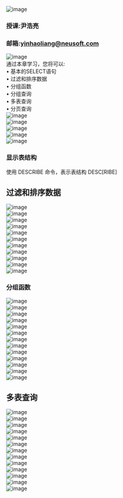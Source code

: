 ![image](https://note.youdao.com/yws/public/resource/ce8b594ba5508f61192bd83e5f2918dc/xmlnote/594DE25E16834C55B0E29D1CC4C6DD46/5001)  
### 授课:尹浩亮
### 邮箱:yinhaoliang@neusoft.com  
![image](https://note.youdao.com/yws/public/resource/ae03e06f0fd637cb082215b2706643bc/xmlnote/8CCF9CC3EF5C490AAD420A9A78489DB5/15417)  
通过本章学习，您将可以:  
• 基本的SELECT语句  
• 过滤和排序数据  
• 分组函数  
• 分组查询  
• 多表查询  
• 分页查询  
![image](https://note.youdao.com/yws/public/resource/ae03e06f0fd637cb082215b2706643bc/xmlnote/3C0A7A3F5DA344099E1F8D72FA95233B/15560)  
![image](https://note.youdao.com/yws/public/resource/ae03e06f0fd637cb082215b2706643bc/xmlnote/DDCFB29F747F421CBCB1D906C54E79A2/15563)  
![image](https://note.youdao.com/yws/public/resource/ae03e06f0fd637cb082215b2706643bc/xmlnote/2482F03CF86A4A33A4C625D734158DAB/15566)  
![image](https://note.youdao.com/yws/public/resource/ae03e06f0fd637cb082215b2706643bc/xmlnote/470D2D716C834EDB84851CC95CA4AB2C/15570)  
![image](https://note.youdao.com/yws/public/resource/ae03e06f0fd637cb082215b2706643bc/xmlnote/A82CCDEB800E49C798B16BD4B065ACF9/15573)  
### 显示表结构  
使用 DESCRIBE 命令，表示表结构  DESC[RIBE]  

## 过滤和排序数据  
![image](https://note.youdao.com/yws/public/resource/ae03e06f0fd637cb082215b2706643bc/xmlnote/4A9B0E5C250D49AB93D0D49E2DCADAB9/15585)  
![image](https://note.youdao.com/yws/public/resource/ae03e06f0fd637cb082215b2706643bc/xmlnote/1F951B59A15342FE9F9D035C21FCCD34/15588)  
![image](https://note.youdao.com/yws/public/resource/ae03e06f0fd637cb082215b2706643bc/xmlnote/DFCBF56776724D71BDB104A400260F57/15600)  
![image](https://note.youdao.com/yws/public/resource/ae03e06f0fd637cb082215b2706643bc/xmlnote/1AADD9C10DE74F259DF1985CB10A116F/15596)  
![image](https://note.youdao.com/yws/public/resource/ae03e06f0fd637cb082215b2706643bc/xmlnote/AF4ECAA08ED94CE08063A93F864F5F6B/15603)  
![image](https://note.youdao.com/yws/public/resource/ae03e06f0fd637cb082215b2706643bc/xmlnote/5CD61AD0EBEB40288F7638681662710B/15606)  
![image](https://note.youdao.com/yws/public/resource/ae03e06f0fd637cb082215b2706643bc/xmlnote/C86977948DDA496B954A0176DD5C1A7E/15609)  
![image](https://note.youdao.com/yws/public/resource/ae03e06f0fd637cb082215b2706643bc/xmlnote/BD9FAFAEEF22460E9B9AAF1D77648895/15612)  
![image](https://note.youdao.com/yws/public/resource/ae03e06f0fd637cb082215b2706643bc/xmlnote/9B4E0B6795264C3FAB3A479A6EF770C4/15615)  
![image](https://note.youdao.com/yws/public/resource/ae03e06f0fd637cb082215b2706643bc/xmlnote/E928FB74D5974DCAB0DD242D96F97D18/15618)  
![image](https://note.youdao.com/yws/public/resource/ae03e06f0fd637cb082215b2706643bc/xmlnote/96AA4F5E48514F6D87D721042BFF0A0E/15621)  
### 分组函数  
![image](https://note.youdao.com/yws/public/resource/ae03e06f0fd637cb082215b2706643bc/xmlnote/BE319C9D50894B3F94E81F638D852BB0/15626)  
![image](https://note.youdao.com/yws/public/resource/ae03e06f0fd637cb082215b2706643bc/xmlnote/6CA4A7535CFC405798D59FDCF8AA7339/15630)  
![image](https://note.youdao.com/yws/public/resource/ae03e06f0fd637cb082215b2706643bc/xmlnote/83C4A9B82CD74EFAB9F7A5E738F31AEE/15634)  
![image](https://note.youdao.com/yws/public/resource/ae03e06f0fd637cb082215b2706643bc/xmlnote/3B1C819BED174164AD4B2AAB0D9930EC/15636)  
![image](https://note.youdao.com/yws/public/resource/ae03e06f0fd637cb082215b2706643bc/xmlnote/49C792CD97D64D57B5F0CBDC5D73E6B1/15640)  
![image](https://note.youdao.com/yws/public/resource/ae03e06f0fd637cb082215b2706643bc/xmlnote/95303D793CAF4A858D4E579D47CC30B5/15643)  
![image](https://note.youdao.com/yws/public/resource/ae03e06f0fd637cb082215b2706643bc/xmlnote/F847A9A46BF44977A73B1020E44C0A47/15646)  
![image](https://note.youdao.com/yws/public/resource/ae03e06f0fd637cb082215b2706643bc/xmlnote/3833D60A5BFE4FFC9239CB3B92E786B3/15650)  
![image](https://note.youdao.com/yws/public/resource/ae03e06f0fd637cb082215b2706643bc/xmlnote/C74F6D766DB248A1BCB3115AD3F16681/15653)  
![image](https://note.youdao.com/yws/public/resource/ae03e06f0fd637cb082215b2706643bc/xmlnote/FA0F60ABD6534A2DADE85C8C2A71C56B/15657)  
![image](https://note.youdao.com/yws/public/resource/ae03e06f0fd637cb082215b2706643bc/xmlnote/DF830C7B7D654F7DA961984067F8DDC7/15659)  
![image](https://note.youdao.com/yws/public/resource/ae03e06f0fd637cb082215b2706643bc/xmlnote/6FF024098907434DAD471F603D5F22B6/15661)  
![image](https://note.youdao.com/yws/public/resource/ae03e06f0fd637cb082215b2706643bc/xmlnote/C48E0C1283FE49FCBA8CC161E360988A/15663)  
## 多表查询  
![image](https://note.youdao.com/yws/public/resource/ae03e06f0fd637cb082215b2706643bc/xmlnote/1AE30DAED6FD4B65AF4F035E1C45DD4B/15682)  
![image](https://note.youdao.com/yws/public/resource/ae03e06f0fd637cb082215b2706643bc/xmlnote/FF2681CFF6464B50B391E1BD69E5740E/15684)  
![image](https://note.youdao.com/yws/public/resource/ae03e06f0fd637cb082215b2706643bc/xmlnote/8B14A46AD20C4C71AB060409C203ED88/15686)  
![image](https://note.youdao.com/yws/public/resource/ae03e06f0fd637cb082215b2706643bc/xmlnote/B20FE9DE70084A8FA2C80055D36C6033/15688)  
![image](https://note.youdao.com/yws/public/resource/ae03e06f0fd637cb082215b2706643bc/xmlnote/1845470797634A7F8B87FE913FC74166/15690)  
![image](https://note.youdao.com/yws/public/resource/ae03e06f0fd637cb082215b2706643bc/xmlnote/6F2A479ECCCF496DA15A3F90E76AAE18/15692)  
![image](https://note.youdao.com/yws/public/resource/ae03e06f0fd637cb082215b2706643bc/xmlnote/DF124FD7840847EB828928AA249E5383/15694)  
![image](https://note.youdao.com/yws/public/resource/ae03e06f0fd637cb082215b2706643bc/xmlnote/EF715D5E60014F2C8164D89C61178EEE/15696)  
![image](https://note.youdao.com/yws/public/resource/ae03e06f0fd637cb082215b2706643bc/xmlnote/94EB8F0594FD46D998235D31B6B50D5E/15698)  
![image](https://note.youdao.com/yws/public/resource/ae03e06f0fd637cb082215b2706643bc/xmlnote/CD7A358DF8654C199CD437F91198F061/15700)  
![image](https://note.youdao.com/yws/public/resource/ae03e06f0fd637cb082215b2706643bc/xmlnote/C017E73D618F4AE187682AFDB342BCB6/15702)  
![image](https://note.youdao.com/yws/public/resource/ae03e06f0fd637cb082215b2706643bc/xmlnote/18C26C8D7D2C444595BF46DE0F9F3B56/15704)  
![image](https://note.youdao.com/yws/public/resource/ae03e06f0fd637cb082215b2706643bc/xmlnote/268F221C82B542AFB3AC48F294C1C89C/15706)
